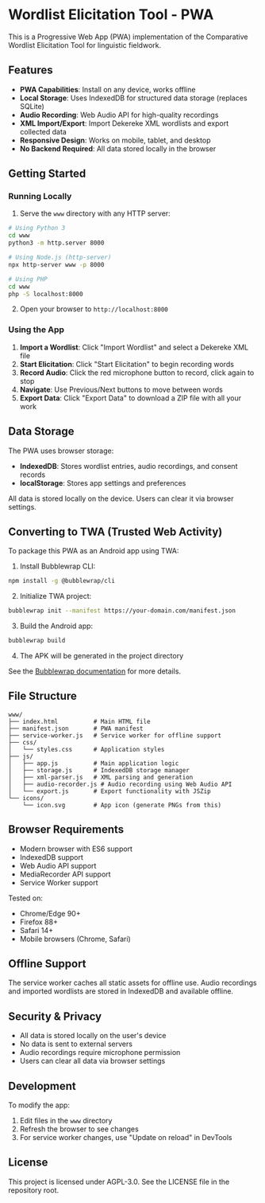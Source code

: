 # Wordlist Elicitation Tool - PWA

This is a Progressive Web App (PWA) implementation of the Comparative Wordlist Elicitation Tool for linguistic fieldwork.

## Features

- **PWA Capabilities**: Install on any device, works offline
- **Local Storage**: Uses IndexedDB for structured data storage (replaces SQLite)
- **Audio Recording**: Web Audio API for high-quality recordings
- **XML Import/Export**: Import Dekereke XML wordlists and export collected data
- **Responsive Design**: Works on mobile, tablet, and desktop
- **No Backend Required**: All data stored locally in the browser

## Getting Started

### Running Locally

1. Serve the `www` directory with any HTTP server:

```bash
# Using Python 3
cd www
python3 -m http.server 8000

# Using Node.js (http-server)
npx http-server www -p 8000

# Using PHP
cd www
php -S localhost:8000
```

2. Open your browser to `http://localhost:8000`

### Using the App

1. **Import a Wordlist**: Click "Import Wordlist" and select a Dekereke XML file
2. **Start Elicitation**: Click "Start Elicitation" to begin recording words
3. **Record Audio**: Click the red microphone button to record, click again to stop
4. **Navigate**: Use Previous/Next buttons to move between words
5. **Export Data**: Click "Export Data" to download a ZIP file with all your work

## Data Storage

The PWA uses browser storage:
- **IndexedDB**: Stores wordlist entries, audio recordings, and consent records
- **localStorage**: Stores app settings and preferences

All data is stored locally on the device. Users can clear it via browser settings.

## Converting to TWA (Trusted Web Activity)

To package this PWA as an Android app using TWA:

1. Install Bubblewrap CLI:
```bash
npm install -g @bubblewrap/cli
```

2. Initialize TWA project:
```bash
bubblewrap init --manifest https://your-domain.com/manifest.json
```

3. Build the Android app:
```bash
bubblewrap build
```

4. The APK will be generated in the project directory

See the [Bubblewrap documentation](https://github.com/GoogleChromeLabs/bubblewrap) for more details.

## File Structure

```
www/
├── index.html          # Main HTML file
├── manifest.json       # PWA manifest
├── service-worker.js   # Service worker for offline support
├── css/
│   └── styles.css      # Application styles
├── js/
│   ├── app.js          # Main application logic
│   ├── storage.js      # IndexedDB storage manager
│   ├── xml-parser.js   # XML parsing and generation
│   ├── audio-recorder.js # Audio recording using Web Audio API
│   └── export.js       # Export functionality with JSZip
└── icons/
    └── icon.svg        # App icon (generate PNGs from this)
```

## Browser Requirements

- Modern browser with ES6 support
- IndexedDB support
- Web Audio API support
- MediaRecorder API support
- Service Worker support

Tested on:
- Chrome/Edge 90+
- Firefox 88+
- Safari 14+
- Mobile browsers (Chrome, Safari)

## Offline Support

The service worker caches all static assets for offline use. Audio recordings and imported wordlists are stored in IndexedDB and available offline.

## Security & Privacy

- All data is stored locally on the user's device
- No data is sent to external servers
- Audio recordings require microphone permission
- Users can clear all data via browser settings

## Development

To modify the app:

1. Edit files in the `www` directory
2. Refresh the browser to see changes
3. For service worker changes, use "Update on reload" in DevTools

## License

This project is licensed under AGPL-3.0. See the LICENSE file in the repository root.
